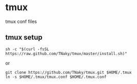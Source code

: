 # tmux

tmux conf files

## tmux setup

```
sh -c "$(curl -fsSL https://raw.github.com/TNaky/tmux/master/install.sh)"
```

or

```
git clone https://github.com/TNaky/tmux.git $HOME/.tmux
ln -s $HOME/.tmux/tmux.conf $HOME/.tmux.conf
```
